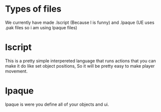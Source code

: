 # Types of files
We currently have made .lscript (Because l is funny) and .lpaque (UE uses .pak files so i am using lpaque files)

# lscript
This is a pretty simple interpereted language that runs actions that you can make it do like set object positions,
So it will be pretty easy to make player movement.

# lpaque
lpaque is were you define all of your objects and ui.
